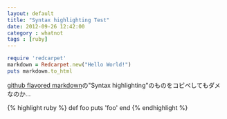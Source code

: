 ```yaml
---
layout: default
title: "Syntax highlighting Test"
date: 2012-09-26 12:42:00
category : whatnot
tags : [ruby]
---
```



```ruby
require 'redcarpet'
markdown = Redcarpet.new("Hello World!")
puts markdown.to_html
```

[github flavored markdown](http://github.github.com/github-flavored-markdown/)の"Syntax highlighting"のものをコピペしてもダメなのか...


{% highlight ruby %}
def foo
  puts 'foo'
end
{% endhighlight %}

